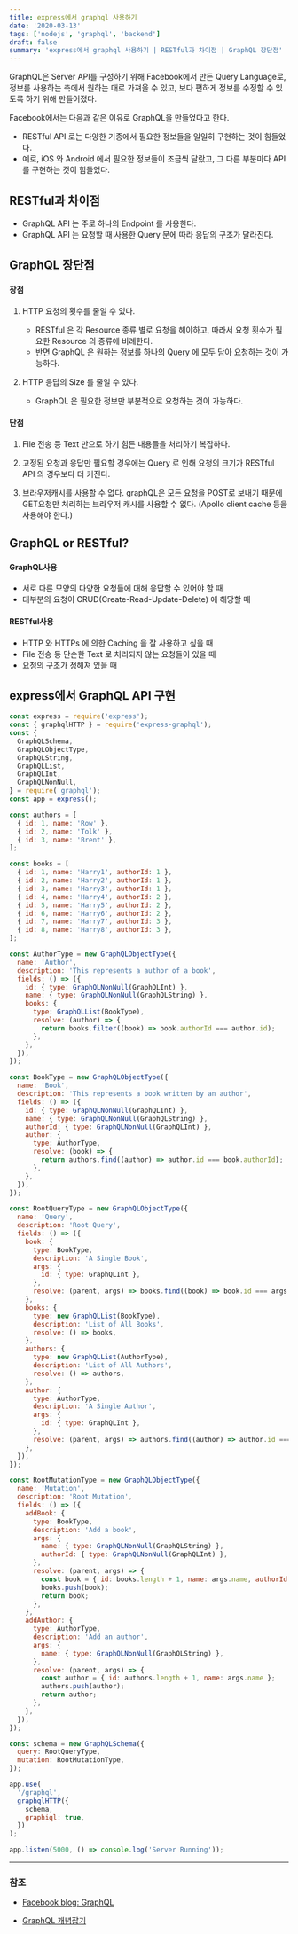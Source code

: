 ```yaml
---
title: express에서 graphql 사용하기
date: '2020-03-13'
tags: ['nodejs', 'graphql', 'backend']
draft: false
summary: 'express에서 graphql 사용하기 | RESTful과 차이점 | GraphQL 장단점'
---
```


GraphQL은 Server API를 구성하기 위해 Facebook에서 만든 Query Language로, 정보를 사용하는 측에서 원하는 대로 가져올 수 있고, 보다 편하게 정보를 수정할 수 있도록 하기 위해 만들어졌다.

Facebook에서는 다음과 같은 이유로 GraphQL을 만들었다고 한다.

- RESTful API 로는 다양한 기종에서 필요한 정보들을 일일히 구현하는 것이 힘들었다.
- 예로, iOS 와 Android 에서 필요한 정보들이 조금씩 달랐고, 그 다른 부분마다 API 를 구현하는 것이 힘들었다.

## RESTful과 차이점

- GraphQL API 는 주로 하나의 Endpoint 를 사용한다.
- GraphQL API 는 요청할 때 사용한 Query 문에 따라 응답의 구조가 달라진다.

## GraphQL 장단점

#### 장점

1. HTTP 요청의 횟수를 줄일 수 있다.

   - RESTful 은 각 Resource 종류 별로 요청을 해야하고, 따라서 요청 횟수가 필요한 Resource 의 종류에 비례한다.
   - 반면 GraphQL 은 원하는 정보를 하나의 Query 에 모두 담아 요청하는 것이 가능하다.

2. HTTP 응답의 Size 를 줄일 수 있다.
   - GraphQL 은 필요한 정보만 부분적으로 요청하는 것이 가능하다.

#### 단점

1. File 전송 등 Text 만으로 하기 힘든 내용들을 처리하기 복잡하다.

2. 고정된 요청과 응답만 필요할 경우에는 Query 로 인해 요청의 크기가 RESTful API 의 경우보다 더 커진다.

3. 브라우저캐시를 사용할 수 없다. graphQL은 모든 요청을 POST로 보내기 때문에 GET요청만 처리하는 브라우저 캐시를 사용할 수 없다. (Apollo client cache 등을 사용해야 한다.)

## GraphQL or RESTful?

#### GraphQL사용

- 서로 다른 모양의 다양한 요청들에 대해 응답할 수 있어야 할 때
- 대부분의 요청이 CRUD(Create-Read-Update-Delete) 에 해당할 때

#### RESTful사용

- HTTP 와 HTTPs 에 의한 Caching 을 잘 사용하고 싶을 때
- File 전송 등 단순한 Text 로 처리되지 않는 요청들이 있을 때
- 요청의 구조가 정해져 있을 때

## express에서 GraphQL API 구현

```js
const express = require('express');
const { graphqlHTTP } = require('express-graphql');
const {
  GraphQLSchema,
  GraphQLObjectType,
  GraphQLString,
  GraphQLList,
  GraphQLInt,
  GraphQLNonNull,
} = require('graphql');
const app = express();

const authors = [
  { id: 1, name: 'Row' },
  { id: 2, name: 'Tolk' },
  { id: 3, name: 'Brent' },
];

const books = [
  { id: 1, name: 'Harry1', authorId: 1 },
  { id: 2, name: 'Harry2', authorId: 1 },
  { id: 3, name: 'Harry3', authorId: 1 },
  { id: 4, name: 'Harry4', authorId: 2 },
  { id: 5, name: 'Harry5', authorId: 2 },
  { id: 6, name: 'Harry6', authorId: 2 },
  { id: 7, name: 'Harry7', authorId: 3 },
  { id: 8, name: 'Harry8', authorId: 3 },
];

const AuthorType = new GraphQLObjectType({
  name: 'Author',
  description: 'This represents a author of a book',
  fields: () => ({
    id: { type: GraphQLNonNull(GraphQLInt) },
    name: { type: GraphQLNonNull(GraphQLString) },
    books: {
      type: GraphQLList(BookType),
      resolve: (author) => {
        return books.filter((book) => book.authorId === author.id);
      },
    },
  }),
});

const BookType = new GraphQLObjectType({
  name: 'Book',
  description: 'This represents a book written by an author',
  fields: () => ({
    id: { type: GraphQLNonNull(GraphQLInt) },
    name: { type: GraphQLNonNull(GraphQLString) },
    authorId: { type: GraphQLNonNull(GraphQLInt) },
    author: {
      type: AuthorType,
      resolve: (book) => {
        return authors.find((author) => author.id === book.authorId);
      },
    },
  }),
});

const RootQueryType = new GraphQLObjectType({
  name: 'Query',
  description: 'Root Query',
  fields: () => ({
    book: {
      type: BookType,
      description: 'A Single Book',
      args: {
        id: { type: GraphQLInt },
      },
      resolve: (parent, args) => books.find((book) => book.id === args.id),
    },
    books: {
      type: new GraphQLList(BookType),
      description: 'List of All Books',
      resolve: () => books,
    },
    authors: {
      type: new GraphQLList(AuthorType),
      description: 'List of All Authors',
      resolve: () => authors,
    },
    author: {
      type: AuthorType,
      description: 'A Single Author',
      args: {
        id: { type: GraphQLInt },
      },
      resolve: (parent, args) => authors.find((author) => author.id === args.id),
    },
  }),
});

const RootMutationType = new GraphQLObjectType({
  name: 'Mutation',
  description: 'Root Mutation',
  fields: () => ({
    addBook: {
      type: BookType,
      description: 'Add a book',
      args: {
        name: { type: GraphQLNonNull(GraphQLString) },
        authorId: { type: GraphQLNonNull(GraphQLInt) },
      },
      resolve: (parent, args) => {
        const book = { id: books.length + 1, name: args.name, authorId: args.authorId };
        books.push(book);
        return book;
      },
    },
    addAuthor: {
      type: AuthorType,
      description: 'Add an author',
      args: {
        name: { type: GraphQLNonNull(GraphQLString) },
      },
      resolve: (parent, args) => {
        const author = { id: authors.length + 1, name: args.name };
        authors.push(author);
        return author;
      },
    },
  }),
});

const schema = new GraphQLSchema({
  query: RootQueryType,
  mutation: RootMutationType,
});

app.use(
  '/graphql',
  graphqlHTTP({
    schema,
    graphiql: true,
  })
);

app.listen(5000, () => console.log('Server Running'));
```

---

### 참조

- [Facebook blog: GraphQL](https://graphql.org/blog/graphql-a-query-language)

- [GraphQL 개념잡기](https://tech.kakao.com/2019/08/01/graphql-basic)
